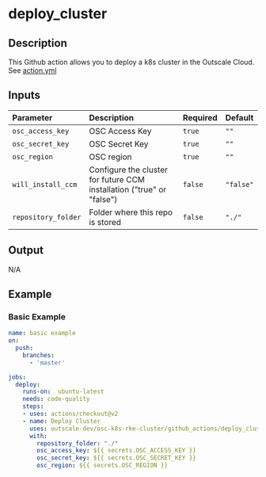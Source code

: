 # deploy_cluster

## Description
This Github action allows you to deploy a k8s cluster in the Outscale Cloud.
See [action.yml](action.yml)

## Inputs

| Parameter           | Description                                                           | Required | Default   |
| :------------------ | :-------------------------------------------------------------------- | :------- | :-------- |
| `osc_access_key`    | OSC Access Key                                                        | `true`   | `""`      |
| `osc_secret_key`    | OSC Secret Key                                                        | `true`   | `""`      |
| `osc_region`        | OSC region                                                            | `true`   | `""`      |
| `will_install_ccm`  | Configure the cluster for future CCM installation ("true" or "false") | `false`  | `"false"` |
| `repository_folder` | Folder where this repo is stored                                      | `false`  | `"./"`    |

## Output
N/A

## Example
### Basic Example
```yaml
name: basic example
on:
  push:
    branches:    
      - 'master'

jobs:
  deploy:
    runs-on:  ubuntu-latest
    needs: code-quality
    steps:
    - uses: actions/checkout@v2
    - name: Deploy Cluster
      uses: outscale-dev/osc-k8s-rke-cluster/github_actions/deploy_cluster@master
      with:
        repository_folder: "./"
        osc_access_key: ${{ secrets.OSC_ACCESS_KEY }}
        osc_secret_key: ${{ secrets.OSC_SECRET_KEY }}
        osc_region: ${{ secrets.OSC_REGION }}
```